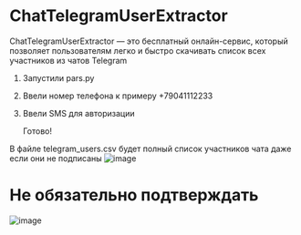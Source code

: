 # ChatTelegramUserExtractor
ChatTelegramUserExtractor — это бесплатный онлайн-сервис, который позволяет пользователям легко и быстро скачивать список всех участников из чатов Telegram
1. Запустили pars.py
2. Ввели номер телефона к примеру +79041112233
3. Ввели SMS для авторизации

   Готово!

В файле telegram_users.csv будет полный список участников чата даже если они не подписаны
![image](https://github.com/user-attachments/assets/2944e7c7-5b6e-45c1-895a-b20b5a77160b)
# Не обязательно подтверждать
![image](https://github.com/user-attachments/assets/1b774d7d-be9f-4c80-a5d9-3f44aa88248a)
